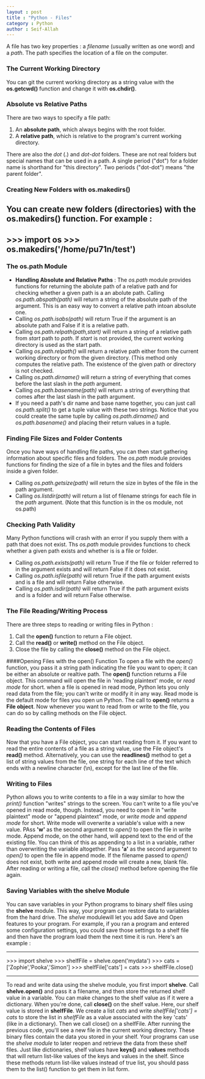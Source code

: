 ```yaml
---
layout : post
title : "Python - Files"
category : Python
author : Seif-Allah
---
```


A file has two key properties : a *filename* (usually written as one word) and a *path*. The path specifies the location of a file on the computer.

### The Current Working  Directory
You can git the current working directory as a string value with the **os.getcwd()** function and change it with **os.chdir()**.

### Absolute vs Relative Paths 
There are two ways to specify a file path: 
1. An **absolute path**, which always begins with the root folder.
2. A **relative path**, which is relative to the program's current working directory.

There are also the *dot* (.) and *dot-dot* folders. These are not real folders but special names that can be used in a path. A single period ("dot") for a folder name is shorthand for "this directory". Two periods ("dot-dot") means "the parent folder".

### Creating New Folders with os.makedirs()
You can create new folders (directories) with the **os.makedirs()** function. For example : 
---
\>\>\> import os
\>\>\> os.makedirs('/home/pu71n/test')
---

### The os.path Module 
* **Handling Absolute and Relative Paths** : The *os.path* module provides functions for returning the abolute path of a relative path and for checking whether a given path is a an abolute path.
Calling *os.path.abspath(path)* will return a string of the absolute path of the argument. This is an easy way to convert a relative path intoan absolute one.
* Calling *os.path.isabs(path)* will return True if the argument is an absolute path and False if it is a relative path. 
* Calling *os.path.relpath(path,start)* will return a string of a relative path from *start* path to *path*. If *start* is not provided, the current working directory is used as the start path.
* Calling *os.path.relpath()* will return a relative path either from the current working directory or from the given directory. (This method only computes the relative path. The existence of the given path or directory is not checked.
* Calling *os.path.dirname()* will return a string of everything that comes before the last slash in the *path* argument.
* Calling *os.path.basename(path)* will return a string of everything that comes after the last slash in the path argument. 
* If you need a path's dir name and base name together, you can just call *os.path.split()* to get a tuple value with these two strings. Notice that you could create the same tuple by calling *os.path.dirname()* and *os.path.basename()* and placing their return values in a tuple.

### Finding File Sizes and Folder Contents
Once you have ways of handling file paths, you can then start gathering information about specific files and folders. The *os.path* module provides functions for finding the size of a file in bytes and the files and folders inside a given folder.
* Calling *os.path.getsize(path)* will return the size in bytes of the file in the path argument. 
* Calling *os.listdir(path)* will return a list of filename strings for each file in the *path* argument. (Note that this function is in the os module, not os.path)

### Checking Path Validity
Many Python functions will crash with an error if you supply them with a path that does not exist. Ths *os.path* module provides functions to check whether a given path exists and whether is is a file or folder. 
* Calling *os.path.exists(path)* will return True if the file or folder referred to in the argument exists and will return False if it does not exist. 
* Calling *os.path.isfile(path)* will return True if the path argument exists and is a file and will return False otherwise. 
* Calling *os.path.isdir(path)* will return True if the path argument exists and is a folder and will return False otherwise. 

### The File Reading/Writing Process
There are three steps to reading or writing files in Python :
1. Call the **open()** function to return a File object. 
2. Call the **read()** or **write()** method on the File object.
3. Close the file by calling the **close()** method on the File object.

####Opening Files with the open() Function
To open a file with the *open()* function, you pass it a string path indicating the file you want to open; it can be either an absolute or realtive path. The **open()** function returns a File object. This command will open the file in 'reading plaintext' mode, or *read mode* for short. when a file is opened in read mode, Python lets you only read data from the file; you can't write or modify it in any way. Read mode is the default mode for files you open un Python. The call to **open()** returns a **File object**. Now whenever you want to read from or write to the file, you can do so by calling methods on the File object. 

### Reading the Contents of Files
Now  that you have a File object, you can start reading from it. If you want to read the entire contents of a file as a string value, use the File object's **read()** method. Alternatively, you can use the **readlines()** method to get a list of string values from the file, one string for each line of the text which ends with a newline character (\n), except for the last line of the file.

### Writing to Files
Python allows you to write contents to a file in a way similar to how the *print()* function "writes" strings to the screen. You can't write to a file you've opened in read mode, though. Instead, you need to open it in "write plaintext" mode or "append plaintext" mode, or *write mode* and *append mode* for short.
Write mode will overwrite a variable's value with a new value. PAss **'w'** as the second argument to *open()* to open the file in write mode. Append mode, on the other hand, will append text to the end of the existing file. You can think of this as appending to a list in a variable, rather than overwriting the variable altogether. Pass **'a'** as the second argument to *open()* to open the file in append mode.
If the filename passed to *open()* does not exist, both write and append mode will create a new, blank file. After reading or writing a file, call the *close()* method before opening the file again.

<!-- Saving variables with the shelve module -->
### Saving Variables with the shelve Module

You can save variables in your Python programs to binary shelf files using the **shelve** module. This way, your program can restore data to variables from the hard drive. The *shelve* modulewill let you add Save and Open features to your program. For example, if you ran a program and entered some configuration settings, you could save those settings to a shelf file and then have the program load them the next time it is run.
Here's an example : 
- - -
\>\>\> import shelve
\>\>\> shelfFile = shelve.open('mydata')
\>\>\> cats = ['Zophie','Pooka','Simon']
\>\>\> shelfFile['cats'] = cats
\>\>\> shelfFile.close()
- - -
To read and write data using the shelve module, you first import **shelve**. Call **shelve.open()** and pass it a filename, and then store the returned shelf value in a variable. You can make changes to the shelf value as if it were a dictionary. When you're done, call **close()** on the shelf value. Here, our shelf value is stored in **shelfFile**. We create a list *cats* and write *shelfFile['cats'] = cats* to store the list in *shelfFile* as a value associated with the key 'cats' (like in a dictionary). Then we call close() on a shelfFile.
After running the previous code, you'll see a new file in the current working directory. These binary files contain the data you stored in your shelf. Your programs can use the *shelve module* to later reopen and retrieve the data from these shelf files.
Just like dictionaries, shelf values have **keys()** and **values** methods that will return list-like values of the keys and values in the shelf. Since these methods return list-like values instead of true list, you should pass them to the list() function to get them in list form.

